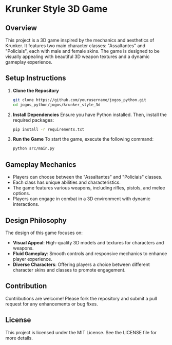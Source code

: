 # Krunker Style 3D Game

## Overview
This project is a 3D game inspired by the mechanics and aesthetics of Krunker. It features two main character classes: "Assaltantes" and "Policiais", each with male and female skins. The game is designed to be visually appealing with beautiful 3D weapon textures and a dynamic gameplay experience.

## Setup Instructions
1. **Clone the Repository**
   ```bash
   git clone https://github.com/yourusername/jogos_python.git
   cd jogos_python/jogos/krunker_style_3d
   ```

2. **Install Dependencies**
   Ensure you have Python installed. Then, install the required packages:
   ```bash
   pip install -r requirements.txt
   ```

3. **Run the Game**
   To start the game, execute the following command:
   ```bash
   python src/main.py
   ```

## Gameplay Mechanics
- Players can choose between the "Assaltantes" and "Policiais" classes.
- Each class has unique abilities and characteristics.
- The game features various weapons, including rifles, pistols, and melee options.
- Players can engage in combat in a 3D environment with dynamic interactions.

## Design Philosophy
The design of this game focuses on:
- **Visual Appeal**: High-quality 3D models and textures for characters and weapons.
- **Fluid Gameplay**: Smooth controls and responsive mechanics to enhance player experience.
- **Diverse Characters**: Offering players a choice between different character skins and classes to promote engagement.

## Contribution
Contributions are welcome! Please fork the repository and submit a pull request for any enhancements or bug fixes.

## License
This project is licensed under the MIT License. See the LICENSE file for more details.